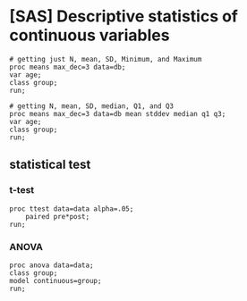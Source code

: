 # [SAS] Descriptive statistics of continuous variables
   
```sas
# getting just N, mean, SD, Minimum, and Maximum
proc means max_dec=3 data=db;
var age;
class group;
run;
```
  
```sas
# getting N, mean, SD, median, Q1, and Q3
proc means max_dec=3 data=db mean stddev median q1 q3;
var age;
class group;
run;
```

## statistical test
### t-test
```sas
proc ttest data=data alpha=.05;
    paired pre*post;
run;
```

### ANOVA
```sas
proc anova data=data;
class group;
model continuous=group;
run;
```
